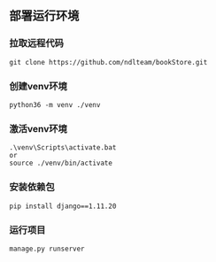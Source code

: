 ## 部署运行环境

### 拉取远程代码

```
git clone https://github.com/ndlteam/bookStore.git
```

### 创建venv环境

```
python36 -m venv ./venv
```

### 激活venv环境

```
.\venv\Scripts\activate.bat
or
source ./venv/bin/activate
```

### 安装依赖包

```
pip install django==1.11.20
```

### 运行项目

```
manage.py runserver
```
